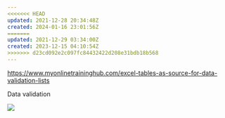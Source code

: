 ```yaml
---
<<<<<<< HEAD
updated: 2021-12-28 20:34:48Z
created: 2024-01-16 23:01:56Z
=======
updated: 2021-12-29 03:34:00Z
created: 2023-12-15 04:10:54Z
>>>>>>> d23cd092e2c097fc84432422d208e31bdb18b568
---
```


https://www.myonlinetraininghub.com/excel-tables-as-source-for-data-validation-lists

Data validation

![](../assets/images/excel-data-validationlist.png)
